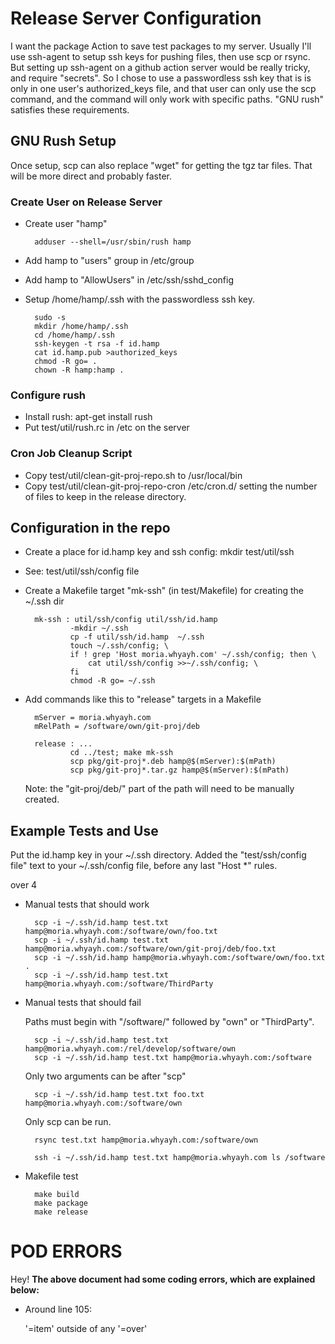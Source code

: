 # Release Server Configuration

I want the package Action to save test packages to my server. Usually
I'll use ssh-agent to setup ssh keys for pushing files, then use scp or
rsync. But setting up ssh-agent on a github action server would be
really tricky, and require "secrets". So I chose to use a passwordless
ssh key that is is only in one user's authorized\_keys file, and that
user can only use the scp command, and the command will only work with
specific paths. "GNU rush" satisfies these requirements.

## GNU Rush Setup

Once setup, scp can also replace "wget" for getting the tgz tar files.
That will be more direct and probably faster.

### Create User on Release Server

- Create user "hamp"

        adduser --shell=/usr/sbin/rush hamp

- Add hamp to "users" group in /etc/group
- Add hamp to "AllowUsers" in /etc/ssh/sshd\_config
- Setup /home/hamp/.ssh with the passwordless ssh key.

        sudo -s
        mkdir /home/hamp/.ssh
        cd /home/hamp/.ssh
        ssh-keygen -t rsa -f id.hamp
        cat id.hamp.pub >authorized_keys
        chmod -R go= .
        chown -R hamp:hamp .

### Configure rush

- Install rush: apt-get install rush
- Put test/util/rush.rc in /etc on the server

### Cron Job Cleanup Script

- Copy test/util/clean-git-proj-repo.sh to /usr/local/bin
- Copy test/util/clean-git-proj-repo-cron /etc/cron.d/ setting
the number of files to keep in the release directory.

## Configuration in the repo

- Create a place for id.hamp key and ssh config: mkdir test/util/ssh
- See: test/util/ssh/config file
- Create a Makefile target "mk-ssh" (in test/Makefile) for
creating the ~/.ssh dir

        mk-ssh : util/ssh/config util/ssh/id.hamp
                -mkdir ~/.ssh
                cp -f util/ssh/id.hamp  ~/.ssh
                touch ~/.ssh/config; \
                if ! grep 'Host moria.whyayh.com' ~/.ssh/config; then \
                    cat util/ssh/config >>~/.ssh/config; \
                fi
                chmod -R go= ~/.ssh

- Add commands like this to "release" targets in a Makefile

        mServer = moria.whyayh.com
        mRelPath = /software/own/git-proj/deb

        release : ...
                cd ../test; make mk-ssh
                scp pkg/git-proj*.deb hamp@$(mServer):$(mPath)
                scp pkg/git-proj*.tar.gz hamp@$(mServer):$(mPath)

    Note: the "git-proj/deb/" part of the path will need to be manually created.

## Example Tests and Use

Put the id.hamp key in your ~/.ssh directory. Added the
"test/ssh/config file" text to your ~/.ssh/config file, before any
last "Host \*" rules.

over 4

- Manual tests that should work

        scp -i ~/.ssh/id.hamp test.txt hamp@moria.whyayh.com:/software/own/foo.txt
        scp -i ~/.ssh/id.hamp test.txt hamp@moria.whyayh.com:/software/own/git-proj/deb/foo.txt
        scp -i ~/.ssh/id.hamp hamp@moria.whyayh.com:/software/own/foo.txt .
        scp -i ~/.ssh/id.hamp test.txt hamp@moria.whyayh.com:/software/ThirdParty

- Manual tests that should fail

    Paths must begin with "/software/" followed by "own" or "ThirdParty".

        scp -i ~/.ssh/id.hamp test.txt hamp@moria.whyayh.com:/rel/develop/software/own
        scp -i ~/.ssh/id.hamp test.txt hamp@moria.whyayh.com:/software

    Only two arguments can be after "scp"

        scp -i ~/.ssh/id.hamp test.txt foo.txt hamp@moria.whyayh.com:/software/own

    Only scp can be run.

        rsync test.txt hamp@moria.whyayh.com:/software/own

        ssh -i ~/.ssh/id.hamp test.txt hamp@moria.whyayh.com ls /software

- Makefile test

        make build
        make package
        make release

# POD ERRORS

Hey! **The above document had some coding errors, which are explained below:**

- Around line 105:

    '=item' outside of any '=over'
